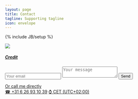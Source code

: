 ```yaml
---
layout: page
title: Contact
tagline: Supporting tagline
icon: envelope
---
```

{% include JB/setup %}

<a href="https://www.flickr.com/photos/cokeclsc/5581472598" title="View photo on Flickr" target="_blank"><img src="https://c2.staticflickr.com/6/5293/5581472598_2667155ac9_b.jpg"></a><br />
<h5><a href="https://www.flickr.com/people/cokeclsc/" title="View user on Flickr" target="_blank">Credit</a></h5>

<form method="POST" action="http://formspree.io/martinuspostma@gmail.com" style="max-width:1012px">
  <input type="email" name="email" placeholder="Your email">
  <input type="text" name="_gotcha" style="display:none" />
  <textarea name="message" placeholder="Your message"></textarea>
  <button type="submit">Send</button>
</form>


<a href="tel:+31626931039">Or call me directly<br />
<span class="signs">☎</span> +31 6 26 93 10 39</a> <a href="https://www.timeanddate.com/worldclock/netherlands/amsterdam" target="_blank"><span class="signs">⌚</span> CET (UTC+02:00)</a>

